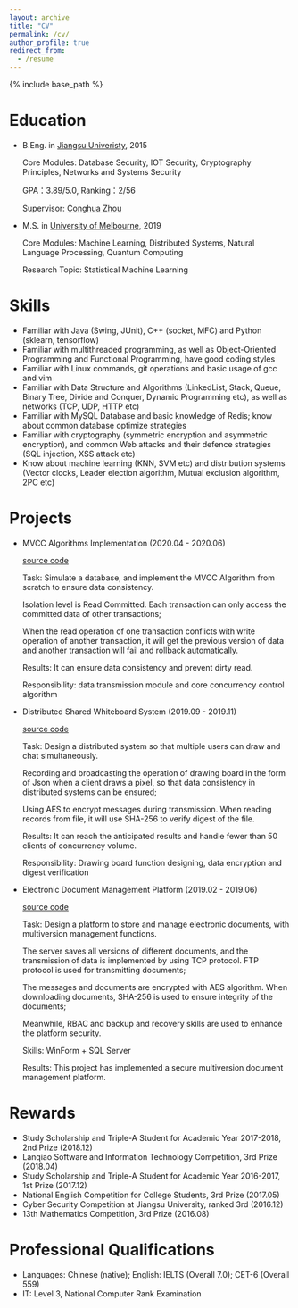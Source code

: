 ```yaml
---
layout: archive
title: "CV"
permalink: /cv/
author_profile: true
redirect_from:
  - /resume
---
```


{% include base_path %}

Education
======
* B.Eng. in [Jiangsu Univeristy](https://eng.ujs.edu.cn/), 2015

    Core Modules: Database Security, IOT Security, Cryptography Principles, Networks and Systems Security

    GPA：3.89/5.0, Ranking：2/56

    Supervisor: [Conghua Zhou](https://cs.ujs.edu.cn/info/1348/7371.htm)

* M.S. in [University of Melbourne](https://www.unimelb.edu.au/), 2019

    Core Modules: Machine Learning, Distributed Systems, Natural Language Processing, Quantum Computing

    Research Topic: Statistical Machine Learning

Skills
======
* Familiar with Java (Swing, JUnit), C++ (socket, MFC) and Python (sklearn, tensorflow)
* Familiar with multithreaded programming, as well as Object-Oriented Programming and Functional Programming, have good coding styles
* Familiar with Linux commands, git operations and basic usage of gcc and vim
* Familiar with Data Structure and Algorithms (LinkedList, Stack, Queue, Binary Tree, Divide and Conquer, Dynamic Programming etc), as well as networks (TCP, UDP, HTTP etc)
* Familiar with MySQL Database and basic knowledge of Redis; know about common database optimize strategies
* Familiar with cryptography (symmetric encryption and asymmetric encryption), and common Web attacks and their defence strategies (SQL injection, XSS attack etc)
* Know about machine learning (KNN, SVM etc) and distribution systems (Vector clocks, Leader election algorithm, Mutual exclusion algorithm, 2PC etc)

Projects
======

-   MVCC Algorithms Implementation (2020.04 - 2020.06)

    [source code](https://github.com/sxn2012/DA2020S1_Project)

    Task: Simulate a database, and implement the MVCC Algorithm from scratch to ensure data consistency.

    Isolation level is Read Committed. Each transaction can only access the committed data of other transactions;

    When the read operation of one transaction conflicts with write operation of another transaction, it will get the previous version of data and another transaction will fail and rollback automatically.

    Results: It can ensure data consistency and prevent dirty read.

    Responsibility: data transmission module and core concurrency control algorithm

-   Distributed Shared Whiteboard System (2019.09 - 2019.11)

    [source code](https://github.com/Tosnower/DS2019S2_Assignment2)

    Task: Design a distributed system so that multiple users can draw and chat simultaneously.

    Recording and broadcasting the operation of drawing board in the form of Json when a client draws a pixel, so that data consistency in distributed systems can be ensured;

    Using AES to encrypt messages during transmission. When reading records from file, it will use SHA-256 to verify digest of the file.

    Results: It can reach the anticipated results and handle fewer than 50 clients of concurrency volume.

    Responsibility: Drawing board function designing, data encryption and digest verification

-   Electronic Document Management Platform (2019.02 - 2019.06)

    [source code](https://github.com/sxn2012/ujs_security/tree/master/code/courses-ujs/%E6%AF%95%E4%B8%9A%E8%AE%BE%E8%AE%A1)

    Task: Design a platform to store and manage electronic documents, with multiversion management functions.

    The server saves all versions of different documents, and the transmission of data is implemented by using TCP protocol. FTP protocol is used for transmitting documents;

    The messages and documents are encrypted with AES algorithm. When downloading documents, SHA-256 is used to ensure integrity of the documents;

    Meanwhile, RBAC and backup and recovery skills are used to enhance the platform security.

    Skills: WinForm + SQL Server
    
    Results: This project has implemented a secure multiversion document management platform.

Rewards
======

-   Study Scholarship and Triple-A Student for Academic Year 2017-2018, 2nd Prize (2018.12)
-   Lanqiao Software and Information Technology Competition, 3rd Prize (2018.04)
-   Study Scholarship and Triple-A Student for Academic Year 2016-2017, 1st Prize (2017.12)
-   National English Competition for College Students, 3rd Prize (2017.05)
-   Cyber Security Competition at Jiangsu University, ranked 3rd (2016.12)
-   13th Mathematics Competition, 3rd Prize (2016.08)

Professional Qualifications
======

-   Languages: Chinese (native); English: IELTS (Overall 7.0); CET-6 (Overall 559)
-   IT: Level 3, National Computer Rank Examination